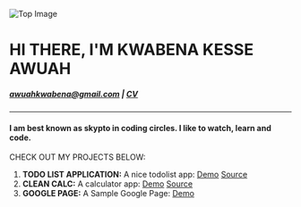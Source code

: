 ![Top Image](skypto.github.io/images/chair.jpg)
# **HI THERE, I'M KWABENA KESSE AWUAH**

##### <awuahkwabena@gmail.com>      |     [CV](https://github.com/)
----

#### I am best known as **skypto** in coding circles. I like to watch, learn and code.

CHECK OUT MY PROJECTS BELOW: 
1. **TODO LIST APPLICATION:** A nice todolist app: [Demo](https://skypto.github.io/todo/)  [Source](https://github.com/skypto/todo/tree/master)
2. **CLEAN CALC:** A calculator app: [Demo](https://skypto.github.io/cleancalc/)  [Source](https://github.com/skypto/cleancalc)
3. **GOOGLE PAGE:** A Sample Google Page: [Demo](https://skypto.github.io/google_page/)


